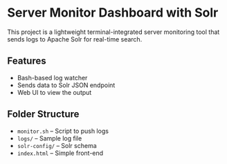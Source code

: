 # Server Monitor Dashboard with Solr

This project is a lightweight terminal-integrated server monitoring tool that sends logs to Apache Solr for real-time search.

## Features
- Bash-based log watcher
- Sends data to Solr JSON endpoint
- Web UI to view the output

## Folder Structure
- `monitor.sh` – Script to push logs
- `logs/` – Sample log file
- `solr-config/` – Solr schema
- `index.html` – Simple front-end
